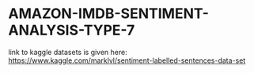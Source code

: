 # AMAZON-IMDB-SENTIMENT-ANALYSIS-TYPE-7


link to kaggle datasets is given here:
https://www.kaggle.com/marklvl/sentiment-labelled-sentences-data-set
